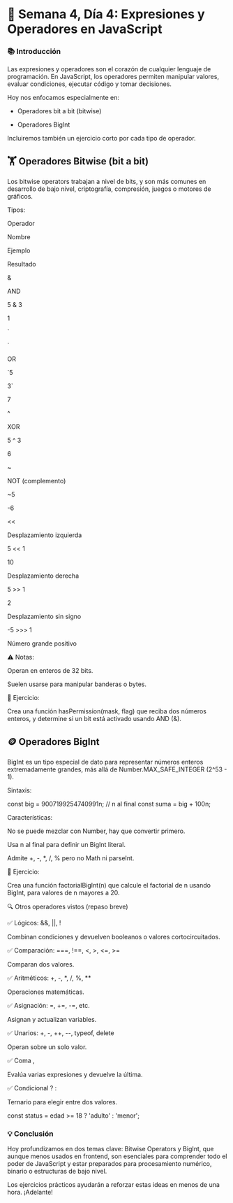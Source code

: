 # 📅 Semana 4, Día 4: Expresiones y Operadores en JavaScript

### 📚 Introducción

Las expresiones y operadores son el corazón de cualquier lenguaje de programación. En JavaScript, los operadores permiten manipular valores, evaluar condiciones, ejecutar código y tomar decisiones.

Hoy nos enfocamos especialmente en:

- Operadores bit a bit (bitwise)

- Operadores BigInt

Incluiremos también un ejercicio corto por cada tipo de operador.

## 🏋️ Operadores Bitwise (bit a bit)

Los bitwise operators trabajan a nivel de bits, y son más comunes en desarrollo de bajo nivel, criptografía, compresión, juegos o motores de gráficos.

Tipos:

Operador

Nombre

Ejemplo

Resultado

&

AND

5 & 3

1

`

`

OR

`5

3`

7

^

XOR

5 ^ 3

6

~

NOT (complemento)

~5

-6

<<

Desplazamiento izquierda

5 << 1

10

>>

Desplazamiento derecha

5 >> 1

2

>>>

Desplazamiento sin signo

-5 >>> 1

Número grande positivo

⚠️ Notas:

Operan en enteros de 32 bits.

Suelen usarse para manipular banderas o bytes.

🔧 Ejercicio:

Crea una función hasPermission(mask, flag) que reciba dos números enteros, y determine si un bit está activado usando AND (&).

## 🪙 Operadores BigInt

BigInt es un tipo especial de dato para representar números enteros extremadamente grandes, más allá de Number.MAX_SAFE_INTEGER (2^53 - 1).

Sintaxis:

const big = 9007199254740991n; // n al final
const suma = big + 100n;

Características:

No se puede mezclar con Number, hay que convertir primero.

Usa n al final para definir un BigInt literal.

Admite +, -, *, /, % pero no Math ni parseInt.

🔧 Ejercicio:

Crea una función factorialBigInt(n) que calcule el factorial de n usando BigInt, para valores de n mayores a 20.

🔍 Otros operadores vistos (repaso breve)

✅ Lógicos: &&, ||, !

Combinan condiciones y devuelven booleanos o valores cortocircuitados.

✅ Comparación: ===, !==, <, >, <=, >=

Comparan dos valores.

✅ Aritméticos: +, -, *, /, %, **

Operaciones matemáticas.

✅ Asignación: =, +=, -=, etc.

Asignan y actualizan variables.

✅ Unarios: +, -, ++, --, typeof, delete

Operan sobre un solo valor.

✅ Coma ,

Evalúa varias expresiones y devuelve la última.

✅ Condicional ? :

Ternario para elegir entre dos valores.

const status = edad >= 18 ? 'adulto' : 'menor';

### 💡 Conclusión

Hoy profundizamos en dos temas clave: Bitwise Operators y BigInt, que aunque menos usados en frontend, son esenciales para comprender todo el poder de JavaScript y estar preparados para procesamiento numérico, binario o estructuras de bajo nivel.

Los ejercicios prácticos ayudarán a reforzar estas ideas en menos de una hora. ¡Adelante!

